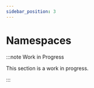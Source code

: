 ```yaml
---
sidebar_position: 3
---
```


# Namespaces

:::note Work in Progress

This section is a work in progress.

:::
